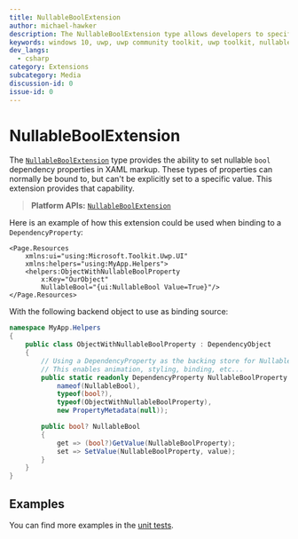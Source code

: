 ```yaml
---
title: NullableBoolExtension
author: michael-hawker
description: The NullableBoolExtension type allows developers to specify default values in XAML for nullable bool dependency properties.
keywords: windows 10, uwp, uwp community toolkit, uwp toolkit, nullable bool, dependency property, markup extension, XAML, markup 
dev_langs:
  - csharp
category: Extensions
subcategory: Media
discussion-id: 0
issue-id: 0
---
```


# NullableBoolExtension

The [`NullableBoolExtension`](/dotnet/api/microsoft.toolkit.uwp.ui.nullableboolextension) type provides the ability to set nullable `bool` dependency properties in XAML markup. These types of properties can normally be bound to, but can't be explicitly set to a specific value. This extension provides that capability.

> **Platform APIs:** [`NullableBoolExtension`](/dotnet/api/microsoft.toolkit.uwp.ui.nullableboolextension)

Here is an example of how this extension could be used when binding to a `DependencyProperty`:

```xaml
<Page.Resources
    xmlns:ui="using:Microsoft.Toolkit.Uwp.UI"
    xmlns:helpers="using:MyApp.Helpers">
    <helpers:ObjectWithNullableBoolProperty
        x:Key="OurObject"
        NullableBool="{ui:NullableBool Value=True}"/>
</Page.Resources>
```

With the following backend object to use as binding source:

```csharp
namespace MyApp.Helpers
{
    public class ObjectWithNullableBoolProperty : DependencyObject
    {
        // Using a DependencyProperty as the backing store for NullableBool. 
        // This enables animation, styling, binding, etc...
        public static readonly DependencyProperty NullableBoolProperty = DependencyProperty.Register(
            nameof(NullableBool),
            typeof(bool?),
            typeof(ObjectWithNullableBoolProperty),
            new PropertyMetadata(null));

        public bool? NullableBool
        {
            get => (bool?)GetValue(NullableBoolProperty);
            set => SetValue(NullableBoolProperty, value);
        }
    }
}
```

## Examples

You can find more examples in the [unit tests](https://github.com/windows-toolkit/WindowsCommunityToolkit/tree/rel/7.1.0/UnitTests).
